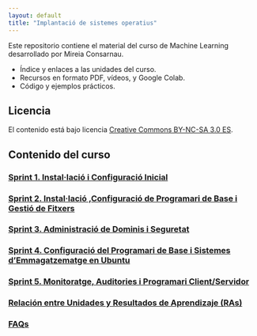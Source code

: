 ```yaml
---
layout: default
title: "Implantació de sistemes operatius"
---
```


Este repositorio contiene el material del curso de Machine Learning desarrollado por Mireia Consarnau.

- Índice y enlaces a las unidades del curso.
- Recursos en formato PDF, vídeos, y Google Colab.
- Código y ejemplos prácticos.

## Licencia

El contenido está bajo licencia [Creative Commons BY-NC-SA 3.0 ES](LICENSE.md).

## Contenido del curso

### [Sprint 1. Instal·lació i Configuració Inicial](SP1/SP1.md)  
### [Sprint 2. Instal·lació ,Configuració de Programari de Base i Gestió de Fitxers](SP2/SP2.md)  
### [Sprint 3. Administració de Dominis i Seguretat](SP3/SP3.md)
### [Sprint 4. Configuració del Programari de Base i Sistemes d’Emmagatzematge en Ubuntu](SP4/SP4.md)  
### [Sprint 5. Monitoratge, Auditories i Programari Client/Servidor](SP5/SP5.md)  

### [Relación entre Unidades y Resultados de Aprendizaje (RAs)](ras.md)  

### [FAQs](faqs/faqs.md)  
